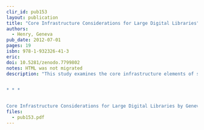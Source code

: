 ```yaml
---
clir_id: pub153
layout: publication
title: "Core Infrastructure Considerations for Large Digital Libraries"
authors: 
  - Henry, Geneva
pub_date: 2012-07-01
pages: 19
isbn: 978-1-932326-41-3
eric:
doi: 10.5281/zenodo.7799802
notes: HTML was not migrated
description: "This study examines the core infrastructure elements of systems that manage large quantities of digital materials that one would think of as a digital library. An examination of the infrastructures of a few make it possible to understand the diverse approaches each has taken to manage digital content. This study focuses on large, noncommercial digital libraries. Published in collaboration with CLIR’s Digital Library Federation program.


* * *


Core Infrastructure Considerations for Large Digital Libraries by Geneva Henry is licensed under a [Creative Commons Attribution-NonCommercial-ShareAlike 3.0 Unported License](https://creativecommons.org/licenses/by-nc-sa/3.0/)."
files:
  - pub153.pdf
---
```

